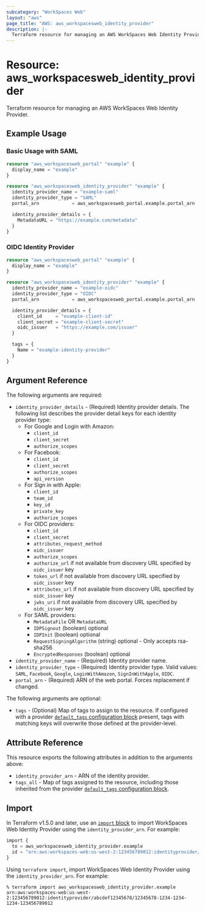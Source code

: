 ```yaml
---
subcategory: "WorkSpaces Web"
layout: "aws"
page_title: "AWS: aws_workspacesweb_identity_provider"
description: |-
  Terraform resource for managing an AWS WorkSpaces Web Identity Provider.
---
```


# Resource: aws_workspacesweb_identity_provider

Terraform resource for managing an AWS WorkSpaces Web Identity Provider.

## Example Usage

### Basic Usage with SAML

```terraform
resource "aws_workspacesweb_portal" "example" {
  display_name = "example"
}

resource "aws_workspacesweb_identity_provider" "example" {
  identity_provider_name = "example-saml"
  identity_provider_type = "SAML"
  portal_arn            = aws_workspacesweb_portal.example.portal_arn

  identity_provider_details = {
    MetadataURL = "https://example.com/metadata"
  }
}
```

### OIDC Identity Provider

```terraform
resource "aws_workspacesweb_portal" "example" {
  display_name = "example"
}

resource "aws_workspacesweb_identity_provider" "example" {
  identity_provider_name = "example-oidc"
  identity_provider_type = "OIDC"
  portal_arn            = aws_workspacesweb_portal.example.portal_arn

  identity_provider_details = {
    client_id     = "example-client-id"
    client_secret = "example-client-secret"
    oidc_issuer   = "https://example.com/issuer"
  }

  tags = {
    Name = "example-identity-provider"
  }
}
```

## Argument Reference

The following arguments are required:

* `identity_provider_details` - (Required) Identity provider details. The following list describes the provider detail keys for each identity provider type:
  * For Google and Login with Amazon:
    * `client_id`
    * `client_secret`
    * `authorize_scopes`
  * For Facebook:
    * `client_id`
    * `client_secret`
    * `authorize_scopes`
    * `api_version`
  * For Sign in with Apple:
    * `client_id`
    * `team_id`
    * `key_id`
    * `private_key`
    * `authorize_scopes`
  * For OIDC providers:
    * `client_id`
    * `client_secret`
    * `attributes_request_method`
    * `oidc_issuer`
    * `authorize_scopes`
    * `authorize_url` if not available from discovery URL specified by `oidc_issuer` key
    * `token_url` if not available from discovery URL specified by `oidc_issuer` key
    * `attributes_url` if not available from discovery URL specified by `oidc_issuer` key
    * `jwks_uri` if not available from discovery URL specified by `oidc_issuer` key
  * For SAML providers:
    * `MetadataFile` OR `MetadataURL`
    * `IDPSignout` (boolean) optional
    * `IDPInit` (boolean) optional
    * `RequestSigningAlgorithm` (string) optional - Only accepts rsa-sha256
    * `EncryptedResponses` (boolean) optional
* `identity_provider_name` - (Required) Identity provider name.
* `identity_provider_type` - (Required) Identity provider type. Valid values: `SAML`, `Facebook`, `Google`, `LoginWithAmazon`, `SignInWithApple`, `OIDC`.
* `portal_arn` - (Required) ARN of the web portal. Forces replacement if changed.

The following arguments are optional:

* `tags` - (Optional) Map of tags to assign to the resource. If configured with a provider [`default_tags` configuration block](https://registry.terraform.io/providers/hashicorp/aws/latest/docs#default_tags-configuration-block) present, tags with matching keys will overwrite those defined at the provider-level.

## Attribute Reference

This resource exports the following attributes in addition to the arguments above:

* `identity_provider_arn` - ARN of the identity provider.
* `tags_all` - Map of tags assigned to the resource, including those inherited from the provider [`default_tags` configuration block](https://registry.terraform.io/providers/hashicorp/aws/latest/docs#default_tags-configuration-block).

## Import

In Terraform v1.5.0 and later, use an [`import` block](https://developer.hashicorp.com/terraform/language/import) to import WorkSpaces Web Identity Provider using the `identity_provider_arn`. For example:

```terraform
import {
  to = aws_workspacesweb_identity_provider.example
  id = "arn:aws:workspaces-web:us-west-2:123456789012:identityprovider/abcdef12345678/12345678-1234-1234-1234-123456789012"
}
```

Using `terraform import`, import WorkSpaces Web Identity Provider using the `identity_provider_arn`. For example:

```console
% terraform import aws_workspacesweb_identity_provider.example arn:aws:workspaces-web:us-west-2:123456789012:identityprovider/abcdef12345678/12345678-1234-1234-1234-123456789012
```